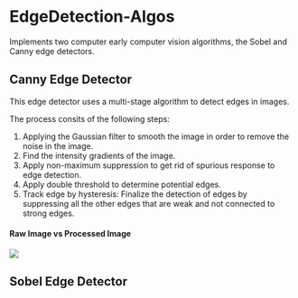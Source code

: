 # EdgeDetection-Algos
Implements two computer early computer vision algorithms, the Sobel and Canny edge detectors. 

## Canny Edge Detector

This edge detector uses a multi-stage algorithm to detect edges in images. 

The process consits of the following steps:
1. Applying the Gaussian filter to smooth the image in order to remove the noise in the image.
2. Find the intensity gradients of the image.
3. Apply non-maximum suppression to get rid of spurious response to edge detection.
4. Apply double threshold to determine potential edges.
5. Track edge by hysteresis: Finalize the detection of edges by suppressing all the other edges that are weak and not connected to strong edges.

#### Raw Image vs Processed Image
![](https://upload.wikimedia.org/wikipedia/commons/2/20/%C3%84%C3%A4retuvastuse_n%C3%A4ide.png)

## Sobel Edge Detector


